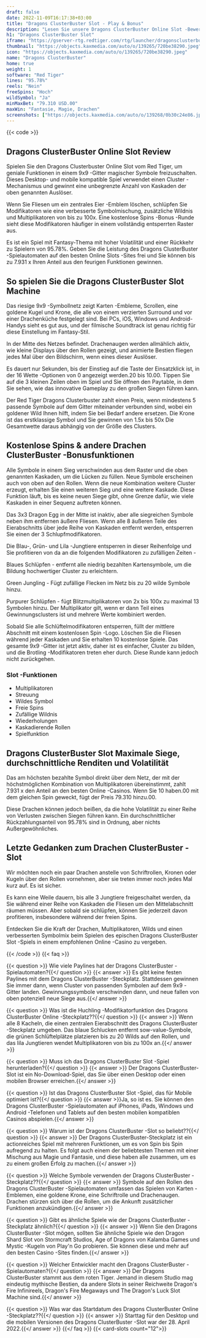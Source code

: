 ```yaml
---
draft: false
date: 2022-11-09T16:17:38+03:00
title: "Dragons ClusterBuster Slot - Play & Bonus"
description: "Lesen Sie unsere Dragons ClusterBuster Online Slot -Bewertung, wo wir das Gameplay und die Funktionen abdecken, und sehen Sie sich an, wo Sie es mit dem besten Casino -Bonus spielen können."
h1: "Dragons ClusterBuster Slot"
iframe: "https://gserver-rtg.redtiger.com/rtg/launcher/dragonsclusterbuster"
thumbnail: "https://objects.kaxmedia.com/auto/o/139265/720be38290.jpeg"
icon: "https://objects.kaxmedia.com/auto/o/139265/720be38290.jpeg"
name: "Dragons ClusterBuster"
home: true
weight: 1
software: "Red Tiger"
lines: "95.78%"
reels: "Nein"
freeSpins: "Hoch"
wildSymbol: "Ja"
minMaxBet: "79.310 USD.00"
maxWin: "Fantasie, Magie, Drachen"
screenshots: ["https://objects.kaxmedia.com/auto/o/139268/0b30c24e86.jpeg"]
---
```


{{< code >}}<h2>Dragons ClusterBuster Online Slot Review</h2><p>Spielen Sie den Dragons Clusterbuster Online Slot vom Red Tiger, um geniale Funktionen in einem 9x9 -Gitter magischer Symbole freizuschalten. Dieses Desktop- und mobile kompatible Spiel verwendet einen Cluster -Mechanismus und gewinnt eine unbegrenzte Anzahl von Kaskaden der oben genannten Auslöser.</p><p>Wenn Sie Fliesen um ein zentrales Eier -Emblem löschen, schlüpfen Sie Modifikatoren wie eine verbesserte Symbolmischung, zusätzliche Wildnis und Multiplikatoren von bis zu 100x. Eine kostenlose Spins -Bonus -Runde sieht diese Modifikatoren häufiger in einem vollständig entsperrten Raster aus.</p><p>Es ist ein Spiel mit Fantasy-Thema mit hoher Volatilität und einer Rückkehr zu Spielern von 95.78%. Geben Sie die Leistung des Dragons ClusterBuster -Spielautomaten auf den besten Online Slots -Sites frei und Sie können bis zu 7.931 x Ihren Anteil aus den feurigen Funktionen gewinnen.</p><h2>So spielen Sie die Dragons ClusterBuster Slot Machine</h2><p>Das riesige 9x9 -Symbollnetz zeigt Karten -Embleme, Scrollen, eine goldene Kugel und Krone, die alle von einem verzierten Surround und vor einer Drachenküche festgelegt sind. Bei PCs, iOS, Windows und Android-Handys sieht es gut aus, und der filmische Soundtrack ist genau richtig für diese Einstellung im Fantasy-Stil.</p><p>In der Mitte des Netzes befindet. Drachenaugen werden allmählich aktiv, wie kleine Displays über den Rollen gezeigt, und animierte Bestien fliegen jedes Mal über den Bildschirm, wenn eines dieser Auslöser.</p><p>Es dauert nur Sekunden, bis der Einstieg auf die Taste der Einsatzklick ist, in der 16 Wette -Optionen von 0 angezeigt werden.20 bis 10.00. Tippen Sie auf die 3 kleinen Zeilen oben im Spiel und Sie öffnen den Paytable, in dem Sie sehen, wie das innovative Gameplay zu den großen Siegen führen kann.</p><p>Der Red Tiger Dragons Clusterbuster zahlt einen Preis, wenn mindestens 5 passende Symbole auf dem Gitter miteinander verbunden sind, wobei ein goldener Wild Ihnen hilft, indem Sie bei Bedarf andere ersetzen. Die Krone ist das erstklassige Symbol und Sie gewinnen von 1.5x bis 50x Die Gesamtwette daraus abhängig von der Größe des Clusters.</p><h2>Kostenlose Spins & andere Drachen ClusterBuster -Bonusfunktionen</h2><p>Alle Symbole in einem Sieg verschwinden aus dem Raster und die oben genannten Kaskaden, um die Lücken zu füllen. Neue Symbole erscheinen auch von oben auf den Rollen. Wenn die neue Kombination weitere Cluster erzeugt, erhalten Sie einen weiteren Sieg und eine weitere Kaskade. Diese Funktion läuft, bis es keine neuen Siege gibt, ohne Grenze dafür, wie viele Kaskaden in einer Sequenz auftreten können.</p><p>Das 3x3 Dragon Egg in der Mitte ist inaktiv, aber alle siegreichen Symbole neben ihm entfernen äußere Fliesen. Wenn alle 8 äußeren Teile des Eierabschnitts über jede Reihe von Kaskaden entfernt werden, entsperren Sie einen der 3 Schlupfmodifikatoren.</p><p>Die Blau-, Grün- und Lila -Jungtiere entsperren in dieser Reihenfolge und Sie profitieren von da an die folgenden Modifikatoren zu zufälligen Zeiten -</p><p>Blaues Schlüpfen - entfernt alle niedrig bezahlten Kartensymbole, um die Bildung hochwertiger Cluster zu erleichtern.</p><p>Green Jungling - Fügt zufällige Flecken im Netz bis zu 20 wilde Symbole hinzu.</p><p>Purpurer Schlüpfen - fügt Blitzmultiplikatoren von 2x bis 100x zu maximal 13 Symbolen hinzu. Der Multiplikator gilt, wenn er dann Teil eines Gewinnungsclusters ist und mehrere Werte kombiniert werden.</p><p>Sobald Sie alle Schlüftelmodifikatoren entsperren, füllt der mittlere Abschnitt mit einem kostenlosen Spin -Logo. Löschen Sie die Fliesen während jeder Kaskaden und Sie erhalten 10 kostenlose Spiele. Das gesamte 9x9 -Gitter ist jetzt aktiv, daher ist es einfacher, Cluster zu bilden, und die Brotling -Modifikatoren treten eher durch. Diese Runde kann jedoch nicht zurückgehen.</p><h3>
Slot -Funktionen</h3><ul>
<li></span>
Multiplikatoren</li>
<li></span>
Streuung</li>
<li></span>
Wildes Symbol</li>
<li></span>
Freie Spins</li>
<li></span>
Zufällige Wildnis</li>
<li></span>
Wiederholungen</li>
<li></span>
Kaskadierende Rollen</li>
<li></span>
Spielfunktion</li></ul><h2>Dragons ClusterBuster Slot Maximale Siege, durchschnittliche Renditen und Volatilität</h2><p>Das am höchsten bezahlte Symbol direkt über dem Netz, der mit der höchstmöglichen Kombination von Multiplikatoren übereinstimmt, zahlt 7.931 x den Anteil an den besten Online -Casinos. Wenn Sie 10 haben.00 mit dem gleichen Spin geweckt, fügt der Preis 79.310 hinzu.00.</p><p>Diese Drachen können jedoch beißen, da die hohe Volatilität zu einer Reihe von Verlusten zwischen Siegen führen kann. Ein durchschnittlicher Rückzahlungsanteil von 95.78% sind in Ordnung, aber nichts Außergewöhnliches.</p><h2>Letzte Gedanken zum Drachen ClusterBuster -Slot</h2><p>Wir möchten noch ein paar Drachen anstelle von Schriftrollen, Kronen oder Kugeln über den Rollen vornehmen, aber sie treten immer noch jedes Mal kurz auf. Es ist sicher.</p><p>Es kann eine Weile dauern, bis alle 3 Jungtiere freigeschaltet werden, da Sie während einer Reihe von Kaskaden die Fliesen um den Mittelabschnitt räumen müssen. Aber sobald sie schlüpfen, können Sie jederzeit davon profitieren, insbesondere während der freien Spins.</p><p>Entdecken Sie die Kraft der Drachen, Multiplikatoren, Wilds und einen verbesserten Symbolmix beim Spielen des epischen Dragons ClusterBuster Slot -Spiels in einem empfohlenen Online -Casino zu vergeben.</p>
{{< /code >}}
{{< faq >}}

{{< question >}} Wie viele Paylines hat der Dragons ClusterBuster -Spielautomaten?{{</ question >}}
{{< answer >}} Es gibt keine festen Paylines mit dem Dragons ClusterBuster -Steckplatz. Stattdessen gewinnen Sie immer dann, wenn Cluster von passenden Symbolen auf dem 9x9 -Gitter landen. Gewinnungssymbole verschwinden dann, und neue fallen von oben potenziell neue Siege aus.{{</ answer >}}

{{< question >}} Was ist die Huchling -Modifikatorfunktion des Dragons ClusterBuster Online -Steckplatz??{{</ question >}}
{{< answer >}} Wenn alle 8 Kacheln, die einen zentralen Eierabschnitt des Dragons ClusterBuster -Steckplatz umgeben. Das blaue Schlucken entfernt sow-value-Symbole, die grünen Schlüftelplätze platzieren bis zu 20 Wilds auf den Rollen, und das lila Jungtieren wendet Multiplikatoren von bis zu 100x an.{{</ answer >}}

{{< question >}} Muss ich das Dragons ClusterBuster Slot -Spiel herunterladen?{{</ question >}}
{{< answer >}} Der Dragons ClusterBuster-Slot ist ein No-Download-Spiel, das Sie über einen Desktop oder einen mobilen Browser erreichen.{{</ answer >}}

{{< question >}} Ist das Dragons ClusterBuster Slot -Spiel, das für Mobile optimiert ist?{{</ question >}}
{{< answer >}}Ja, so ist es. Sie können den Dragons ClusterBuster -Spielautomaten auf iPhones, iPads, Windows und Android -Telefonen und Tablets auf den besten mobilen kompatiblen Casinos abspielen.{{</ answer >}}

{{< question >}} Warum ist der Dragons ClusterBuster -Slot so beliebt??{{</ question >}}
{{< answer >}} Der Dragons ClusterBuster-Steckplatz ist ein actionreiches Spiel mit mehreren Funktionen, um es von Spin bis Spin aufregend zu halten. Es folgt auch einem der beliebtesten Themen mit einer Mischung aus Magie und Fantasie, und diese haben alle zusammen, um es zu einem großen Erfolg zu machen.{{</ answer >}}

{{< question >}} Welche Symbole verwenden der Dragons ClusterBuster -Steckplatz??{{</ question >}}
{{< answer >}} Symbole auf den Rollen des Dragons ClusterBuster -Spielautomaten umfassen das Spielen von Karten -Emblemen, eine goldene Krone, eine Schriftrolle und Drachenaugen. Drachen stürzen sich über die Rollen, um die Ankunft zusätzlicher Funktionen anzukündigen.{{</ answer >}}

{{< question >}} Gibt es ähnliche Spiele wie der Dragons ClusterBuster -Steckplatz ähnlich?{{</ question >}}
{{< answer >}} Wenn Sie den Dragons ClusterBuster -Slot mögen, sollten Sie ähnliche Spiele wie den Dragon Shard Slot von Stormcraft Studios, Age of Dragons von Kalamba Games und Mystic -Kugeln von Play'n Go probieren. Sie können diese und mehr auf den besten Casino -Sites finden.{{</ answer >}}

{{< question >}} Welcher Entwickler macht den Dragons ClusterBuster -Spielautomaten?{{</ question >}}
{{< answer >}} Der Dragons ClusterBuster stammt aus dem roten Tiger. Jemand in diesem Studio mag eindeutig mythische Bestien, da andere Slots in seiner Reichweite Dragon's Fire Infinireels, Dragon's Fire Megaways und The Dragon's Luck Slot Machine sind.{{</ answer >}}

{{< question >}} Was war das Startdatum des Dragons ClusterBuster Online -Steckplatz??{{</ question >}}
{{< answer >}} Starttag für den Desktop und die mobilen Versionen des Dragons ClusterBuster -Slot war der 28. April 2022.{{</ answer >}}
{{</ faq >}}
{{< card-slots count="12">}}